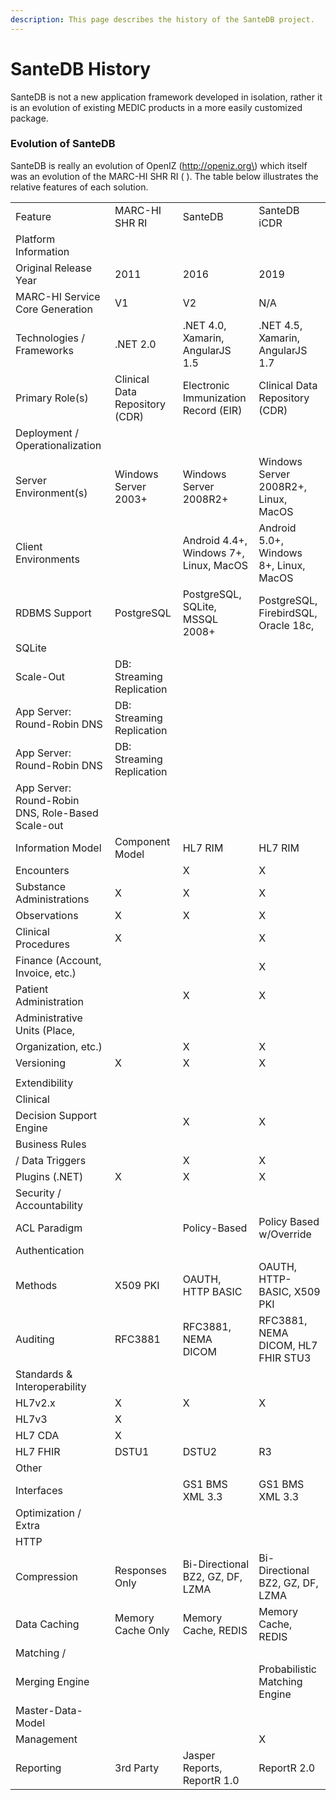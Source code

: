 ```yaml
---
description: This page describes the history of the SanteDB project.
---
```


# SanteDB History

SanteDB is not a new application framework developed in isolation, rather it is an evolution of existing MEDIC products in a more easily customized package.

### Evolution of SanteDB

SanteDB is really an evolution of OpenIZ \(http://openiz.org\) which itself was an evolution of the MARC-HI SHR RI \( \). The table below illustrates the relative features of each solution.

|||||
|--- |--- |--- |--- |
|Feature|MARC-HI SHR RI|SanteDB|SanteDB iCDR|
|Platform Information||||
|Original Release Year|2011|2016|2019|
|MARC-HI Service Core Generation|V1|V2|N/A|
|Technologies / Frameworks|.NET 2.0|.NET 4.0, Xamarin, AngularJS 1.5|.NET 4.5, Xamarin, AngularJS 1.7|
|Primary Role(s)|Clinical Data Repository (CDR)|Electronic Immunization Record (EIR)|Clinical Data Repository (CDR)|
|Deployment / Operationalization||||
|Server Environment(s)|Windows Server 2003+|Windows Server 2008R2+|Windows Server 2008R2+, Linux, MacOS|
|Client Environments||Android 4.4+, Windows 7+, Linux, MacOS|Android 5.0+, Windows 8+, Linux, MacOS|
|RDBMS Support|PostgreSQL|PostgreSQL, SQLite, MSSQL 2008+|PostgreSQL, FirebirdSQL, Oracle 18c,
  SQLite|
|Scale-Out|DB: Streaming Replication
  App Server: Round-Robin DNS|DB: Streaming Replication
  App Server: Round-Robin DNS|DB: Streaming Replication
  App Server: Round-Robin DNS, Role-Based Scale-out|
|Information Model|Component Model|HL7 RIM|HL7 RIM|
|Encounters||X|X|
|Substance Administrations|X|X|X|
|Observations|X|X|X|
|Clinical Procedures|X||X|
|Finance (Account, Invoice, etc.)|||X|
|Patient Administration||X|X|
|Administrative Units (Place,
  Organization, etc.)||X|X|
|Versioning|X|X|X|
|||||
|Extendibility||||
|Clinical
  Decision Support Engine||X|X|
|Business Rules
  / Data Triggers||X|X|
|Plugins (.NET)|X|X|X|
|Security / Accountability||||
|ACL Paradigm||Policy-Based|Policy Based w/Override|
|Authentication
  Methods|X509 PKI|OAUTH, HTTP BASIC|OAUTH, HTTP-BASIC, X509 PKI|
|Auditing|RFC3881|RFC3881, NEMA DICOM|RFC3881, NEMA DICOM, HL7 FHIR STU3|
|Standards & Interoperability||||
|HL7v2.x|X|X|X|
|HL7v3|X|||
|HL7 CDA|X|||
|HL7 FHIR|DSTU1|DSTU2|R3|
|Other
  Interfaces||GS1 BMS XML 3.3|GS1 BMS XML 3.3|
|Optimization / Extra||||
|HTTP
  Compression|Responses Only|Bi-Directional BZ2, GZ, DF, LZMA|Bi-Directional BZ2, GZ, DF, LZMA|
|Data Caching|Memory Cache Only|Memory Cache, REDIS|Memory Cache, REDIS|
|Matching /
  Merging Engine|||Probabilistic Matching Engine|
|Master-Data-Model
  Management|||X|
|Reporting|3rd Party|Jasper Reports, ReportR 1.0|ReportR 2.0|
